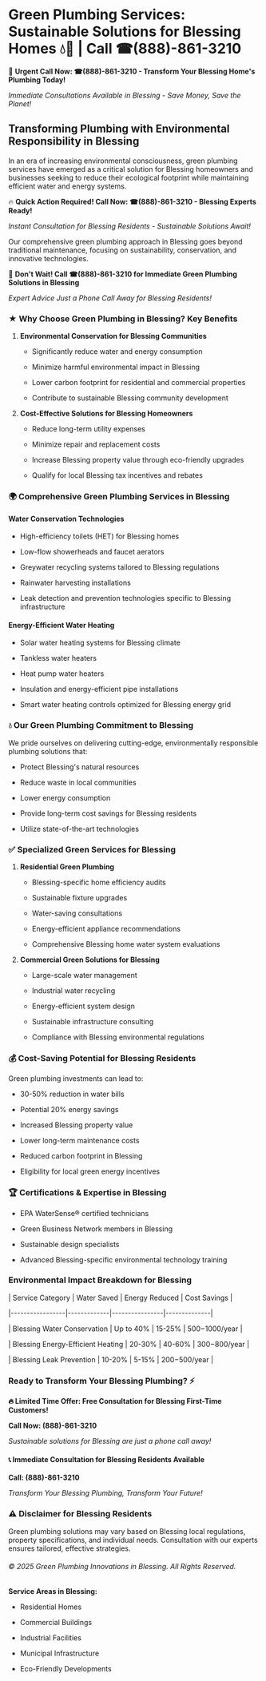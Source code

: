 # Green Plumbing Services: Sustainable Solutions for Blessing Homes 💧🌿 | Call ☎(888)-861-3210

🚨 **Urgent Call Now: ☎(888)-861-3210 - Transform Your Blessing Home's Plumbing Today!**
*Immediate Consultations Available in Blessing - Save Money, Save the Planet!*

## Transforming Plumbing with Environmental Responsibility in Blessing

In an era of increasing environmental consciousness, green plumbing services have emerged as a critical solution for Blessing homeowners and businesses seeking to reduce their ecological footprint while maintaining efficient water and energy systems. 

🔥 **Quick Action Required! Call Now: ☎(888)-861-3210 - Blessing Experts Ready!**
*Instant Consultation for Blessing Residents - Sustainable Solutions Await!*

Our comprehensive green plumbing approach in Blessing goes beyond traditional maintenance, focusing on sustainability, conservation, and innovative technologies.

🚨 **Don't Wait! Call ☎(888)-861-3210 for Immediate Green Plumbing Solutions in Blessing**
*Expert Advice Just a Phone Call Away for Blessing Residents!*

### ★ Why Choose Green Plumbing in Blessing? Key Benefits

1. **Environmental Conservation for Blessing Communities** 
   - Significantly reduce water and energy consumption
   - Minimize harmful environmental impact in Blessing
   - Lower carbon footprint for residential and commercial properties
   - Contribute to sustainable Blessing community development

2. **Cost-Effective Solutions for Blessing Homeowners** 
   - Reduce long-term utility expenses
   - Minimize repair and replacement costs
   - Increase Blessing property value through eco-friendly upgrades
   - Qualify for local Blessing tax incentives and rebates

### 🌍 Comprehensive Green Plumbing Services in Blessing

#### Water Conservation Technologies
- High-efficiency toilets (HET) for Blessing homes
- Low-flow showerheads and faucet aerators
- Greywater recycling systems tailored to Blessing regulations
- Rainwater harvesting installations
- Leak detection and prevention technologies specific to Blessing infrastructure

#### Energy-Efficient Water Heating
- Solar water heating systems for Blessing climate
- Tankless water heaters
- Heat pump water heaters
- Insulation and energy-efficient pipe installations
- Smart water heating controls optimized for Blessing energy grid

### 💧 Our Green Plumbing Commitment to Blessing

We pride ourselves on delivering cutting-edge, environmentally responsible plumbing solutions that:
- Protect Blessing's natural resources
- Reduce waste in local communities
- Lower energy consumption
- Provide long-term cost savings for Blessing residents
- Utilize state-of-the-art technologies

### ✅ Specialized Green Services for Blessing

1. **Residential Green Plumbing**
   - Blessing-specific home efficiency audits
   - Sustainable fixture upgrades
   - Water-saving consultations
   - Energy-efficient appliance recommendations
   - Comprehensive Blessing home water system evaluations

2. **Commercial Green Solutions for Blessing**
   - Large-scale water management
   - Industrial water recycling
   - Energy-efficient system design
   - Sustainable infrastructure consulting
   - Compliance with Blessing environmental regulations

### 💰 Cost-Saving Potential for Blessing Residents

Green plumbing investments can lead to:
- 30-50% reduction in water bills
- Potential 20% energy savings
- Increased Blessing property value
- Lower long-term maintenance costs
- Reduced carbon footprint in Blessing
- Eligibility for local green energy incentives

### 🏆 Certifications & Expertise in Blessing

- EPA WaterSense® certified technicians
- Green Business Network members in Blessing
- Sustainable design specialists
- Advanced Blessing-specific environmental technology training

### Environmental Impact Breakdown for Blessing

| Service Category | Water Saved | Energy Reduced | Cost Savings |
|-----------------|-------------|----------------|--------------|
| Blessing Water Conservation | Up to 40% | 15-25% | $500-$1000/year |
| Blessing Energy-Efficient Heating | 20-30% | 40-60% | $300-$800/year |
| Blessing Leak Prevention | 10-20% | 5-15% | $200-$500/year |

### Ready to Transform Your Blessing Plumbing? ⚡

**🔥 Limited Time Offer: Free Consultation for Blessing First-Time Customers!**

**Call Now: (888)-861-3210**
*Sustainable solutions for Blessing are just a phone call away!*

#### 📞 Immediate Consultation for Blessing Residents Available

**Call: (888)-861-3210**
*Transform Your Blessing Plumbing, Transform Your Future!*

### ⚠️ Disclaimer for Blessing Residents

Green plumbing solutions may vary based on Blessing local regulations, property specifications, and individual needs. Consultation with our experts ensures tailored, effective strategies.

###### © 2025 Green Plumbing Innovations in Blessing. All Rights Reserved.

**Service Areas in Blessing:** 
- Residential Homes
- Commercial Buildings
- Industrial Facilities
- Municipal Infrastructure
- Eco-Friendly Developments